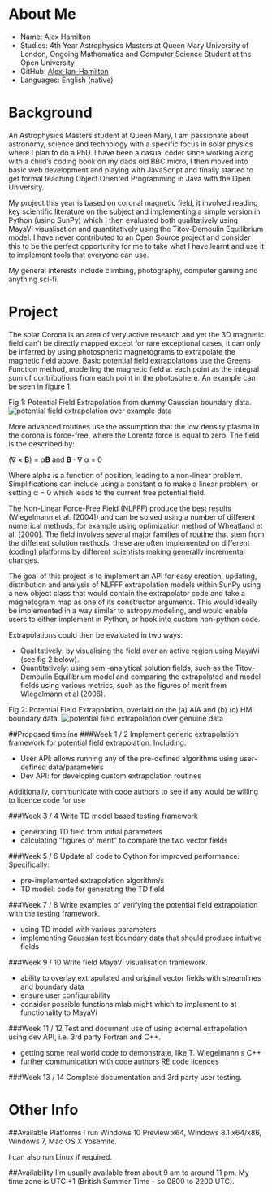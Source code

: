 About Me
========
- Name: Alex Hamilton
- Studies: 4th Year Astrophysics Masters at Queen Mary University of London, Ongoing Mathematics and Computer Science Student at the Open University
- GitHub: [Alex-Ian-Hamilton](http://github.com/Alex-Ian-Hamilton)
- Languages: English (native)

Background
========
An Astrophysics Masters student at Queen Mary, I am passionate about astronomy, science and technology with a specific focus in solar physics where I plan to do a PhD.
I have been a casual coder since working along with a child’s coding book on my dads old BBC micro, I then moved into basic web development and playing with JavaScript and finally started to get formal teaching Object Oriented Programming in Java with the Open University.

My project this year is based on coronal magnetic field, it involved reading key scientific literature on the subject and implementing a simple version in Python (using SunPy) which I then evaluated both qualitatively using MayaVi visualisation and quantitatively using the Titov-Demoulin Equilibrium model. I have never contributed to an Open Source project and consider this to be the perfect opportunity for me to take what I have learnt and use it to implement tools that everyone can use.

My general interests include climbing, photography, computer gaming and anything sci-fi.
 
Project
========
The solar Corona is an area of very active research and yet the 3D magnetic field can’t be directly mapped except for rare exceptional cases, it can only be inferred by using photospheric magnetograms to extrapolate the magnetic field above.
Basic potential field extrapolations use the Greens Function method, modelling the magnetic field at each point as the integral sum of contributions from each point in the photosphere. An example can be seen in figure 1.

Fig 1: Potential Field Extrapolation from dummy Gaussian boundary data.
![potential field extrapolation over example data](http://i.imgur.com/i0bk2g9.jpg)

More advanced routines use the assumption that the low density plasma in the corona is force-free, where the Lorentz force is equal to zero. The field is the described by:

(&nabla; &times; **B**) = &alpha;**B**       and       **B** &sdot; &nabla; &alpha; = 0

Where alpha is a function of position, leading to a non-linear problem. Simplifications can include using a constant &alpha; to make a linear problem, or setting &alpha; = 0 which leads to the current free potential field.

The Non-Linear Force-Free Field (NLFFF) produce the best results (Wiegelmann et al. [2004]) and can be solved using a number of different numerical methods, for example using optimization method of Wheatland et al. [2000]. The field involves several major families of routine that stem from the different solution methods, these are often implemented on different (coding) platforms by different scientists making generally incremental changes.


The goal of this project is to implement an API for easy creation, updating, distribution and analysis of NLFFF extrapolation models within SunPy using a new object class that would contain the extrapolator code and take a magnetogram map as one of its constructor arguments.
This would ideally be implemented in a way similar to astropy.modeling, and would enable users to either implement in Python, or hook into custom non-python code.

Extrapolations could then be evaluated in two ways:
- Qualitatively: by visualising the field over an active region using MayaVi (see fig 2 below).
- Quantitatively: using semi-analytical solution fields, such as the Titov-Demoulin Equilibrium model and comparing the extrapolated and model fields using various metrics, such as the figures of merit from Wiegelmann et al (2006).

Fig 2: Potential Field Extrapolation, overlaid on the (a) AIA and (b) (c) HMI boundary data.
![potential field extrapolation over genuine data](http://i.imgur.com/hGKvwdL.jpg)

##Proposed timeline
###Week 1 / 2
Implement generic extrapolation framework for potential field extrapolation. Including:
- User API: allows running any of the pre-defined algorithms using user-defined data/parameters
- Dev API: for developing custom extrapolation routines

Additionally, communicate with code authors to see if any would be willing to licence code for use

###Week 3 / 4
Write TD model based testing framework
- generating TD field from initial parameters
- calculating "figures of merit" to compare the two vector fields

###Week 5 / 6
Update all code to Cython for improved performance. Specifically:
- pre-implemented extrapolation algorithm/s
- TD model: code for generating the TD field

###Week 7 / 8
Write examples of verifying the potential field extrapolation with the testing framework.
- using TD model with various parameters
- implementing Gaussian test boundary data that should produce intuitive fields

###Week 9 / 10
Write field MayaVi visualisation framework.
- ability to overlay extrapolated and original vector fields with streamlines and boundary data
- ensure user configurability
- consider possible functions mlab might which to implement to at functionality to MayaVi

###Week 11 / 12
Test and document use of using external extrapolation using dev API, i.e. 3rd party Fortran and C++.
- getting some real world code to demonstrate, like T. Wiegelmann's C++
- further communication with code authors RE code licences

###Week 13 / 14
Complete documentation and 3rd party user testing.

Other Info
==========
##Available Platforms
I run Windows 10 Preview x64, Windows 8.1 x64/x86, Windows 7, Mac OS X Yosemite. 

I can also run Linux if required.

##Availability
I'm usually available from about 9 am to around 11 pm. My time zone is UTC +1 (British Summer Time - so 0800 to 2200 UTC).
